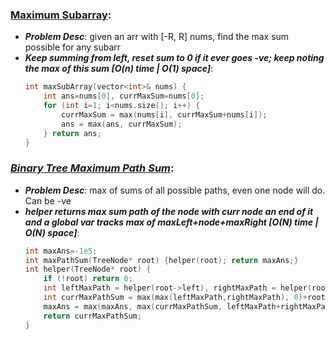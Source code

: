 ### [Maximum Subarray](https://leetcode.com/problems/maximum-subarray/):
- ***Problem Desc***: given an arr with [-R, R] nums, find the max sum possible for any subarr
- ***Keep summing from left, reset sum to 0 if it ever goes -ve; keep noting the max of this sum [O(n) time | O(1) space]***:
  ```cpp
  int maxSubArray(vector<int>& nums) {
      int ans=nums[0], currMaxSum=nums[0];
      for (int i=1; i<nums.size(); i++) {
          currMaxSum = max(nums[i], currMaxSum+nums[i]);
          ans = max(ans, currMaxSum); 
      } return ans;
  }
  ```


### ***[Binary Tree Maximum Path Sum](https://leetcode.com/problems/binary-tree-maximum-path-sum/)***:
- ***Problem Desc***: max of sums of all possible paths, even one node will do. Can be -ve
- ***helper returns max sum path of the node with curr node an end of it and a global var tracks max of maxLeft+node+maxRight [O(N) time | O(N) space]***:
  ```cpp
  int maxAns=-1e5;
  int maxPathSum(TreeNode* root) {helper(root); return maxAns;}
  int helper(TreeNode* root) {
      if (!root) return 0;
      int leftMaxPath = helper(root->left), rightMaxPath = helper(root->right);
      int currMaxPathSum = max(max(leftMaxPath,rightMaxPath), 0)+root->val;
      maxAns = max(maxAns, max(currMaxPathSum, leftMaxPath+rightMaxPath+root->val));
      return currMaxPathSum;
  }
  ```
